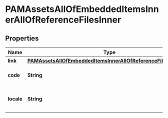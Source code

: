 

# PAMAssetsAllOfEmbeddedItemsInnerAllOfReferenceFilesInner


## Properties

| Name | Type | Description | Notes |
|------------ | ------------- | ------------- | -------------|
|**link** | [**PAMAssetsAllOfEmbeddedItemsInnerAllOfReferenceFilesInnerLink**](PAMAssetsAllOfEmbeddedItemsInnerAllOfReferenceFilesInnerLink.md) |  |  [optional] |
|**code** | **String** | Code of the reference file |  [optional] |
|**locale** | **String** | Locale code of the reference file |  [optional] |



